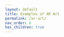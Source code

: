 ```yaml
---
layout: default
title: Examples of AR Art
permalink: /ar-art/
nav_order: 6
has_children: true
---
```


